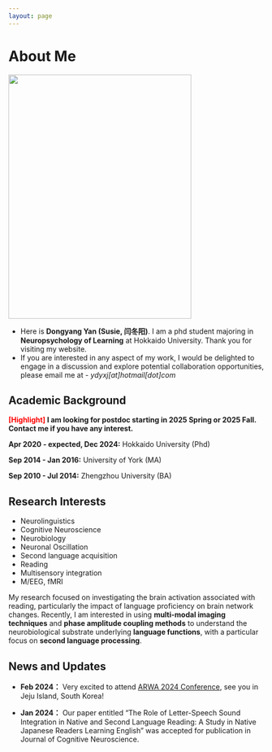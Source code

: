 ```yaml
---
layout: page
---
```


# About Me

<img src="https://ydyxj.github.io/Yan.jpg" class="floatpic" width="360" height="480">

- Here is **Dongyang Yan (Susie, 闫冬阳)**. 
I am a phd student majoring in **Neuropsychology of Learning** at Hokkaido University. 
Thank you for visiting my website. 
- If you are interested in any aspect of my work, I would be delighted to engage in a discussion and explore potential collaboration opportunities, please email me at - *ydyxj[at]hotmail[dot]com*

## Academic Background

**<font color='red'>[Highlight]</font> I am looking for postdoc starting in 2025 Spring or 2025 Fall. Contact me if you have any interest.**


 **Apr 2020 - expected, Dec 2024:**  Hokkaido University (Phd)

 **Sep 2014 - Jan 2016:** University of York (MA)

**Sep 2010 - Jul 2014:** Zhengzhou University (BA)



## Research Interests

- Neurolinguistics
- Cognitive Neuroscience
- Neurobiology
- Neuronal Oscillation
- Second language acquisition
- Reading
- Multisensory integration
- M/EEG, fMRI


My research focused on investigating the brain activation associated with reading, particularly the impact of language proficiency on brain network changes. Recently, I am interested in using **multi-modal imaging techniques** and **phase amplitude coupling methods** to understand the neurobiological substrate underlying **language functions**, with a particular focus on **second language processing**.



## News and Updates

- **Feb 2024：** Very excited to attend [ARWA 2024 Conference](https://www.arwasia.org/arwa-2024), see you in Jeju Island, South Korea!  

- **Jan 2024：** Our paper entitled “The Role of Letter-Speech Sound Integration in Native and Second Language Reading: A Study in Native Japanese Readers Learning English” was accepted for publication in Journal of Cognitive Neuroscience. 


